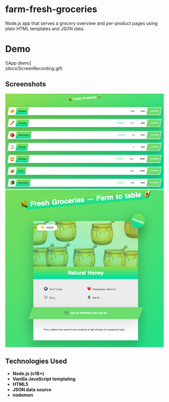 # farm-fresh-groceries
Node.js app that serves a grocery overview and per-product pages using plain HTML templates and JSON data.

# Demo
![App demo] <br />
(docs/ScreenRecording.gif)

## Screenshots
![Overview page](docs/Screenshot1.png)
![Product page](docs/Screenshot2.png)

## Technologies Used
- **Node.js (v18+)** 
- **Vanilla JavaScript templating** 
- **HTML5** 
- **JSON data source** 
- **nodemon**
